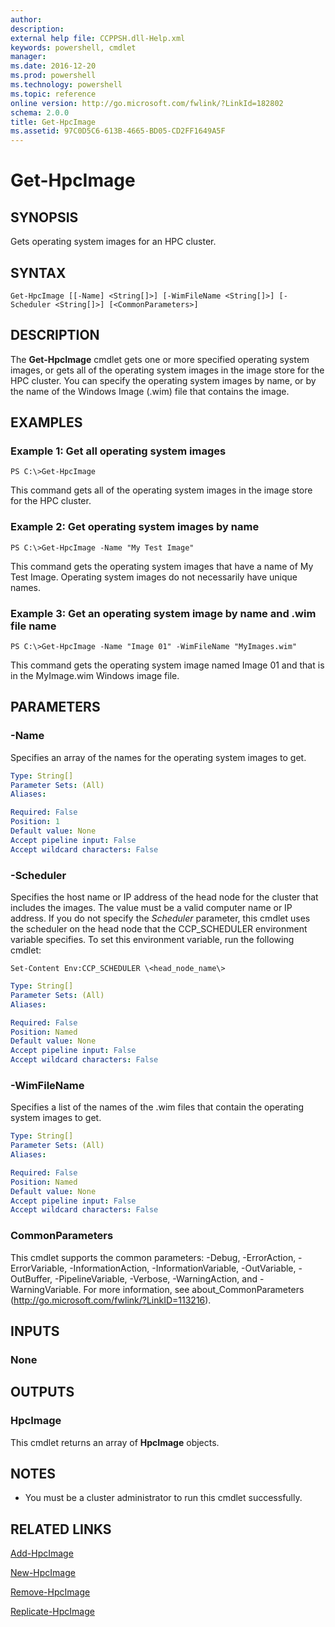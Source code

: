 ```yaml
---
author:
description:
external help file: CCPPSH.dll-Help.xml
keywords: powershell, cmdlet
manager:
ms.date: 2016-12-20
ms.prod: powershell
ms.technology: powershell
ms.topic: reference
online version: http://go.microsoft.com/fwlink/?LinkId=182802
schema: 2.0.0
title: Get-HpcImage
ms.assetid: 97C0D5C6-613B-4665-BD05-CD2FF1649A5F
---
```


# Get-HpcImage

## SYNOPSIS
Gets operating system images for an HPC cluster.

## SYNTAX

```
Get-HpcImage [[-Name] <String[]>] [-WimFileName <String[]>] [-Scheduler <String[]>] [<CommonParameters>]
```

## DESCRIPTION
The **Get-HpcImage** cmdlet gets one or more specified operating system images, or gets all of the operating system images in the image store for the HPC cluster.
You can specify the operating system images by name, or by the name of the Windows Image (.wim) file that contains the image.

## EXAMPLES

### Example 1: Get all operating system images
```
PS C:\>Get-HpcImage
```

This command gets all of the operating system images in the image store for the HPC cluster.

### Example 2: Get operating system images by name
```
PS C:\>Get-HpcImage -Name "My Test Image"
```

This command gets the operating system images that have a name of My Test Image.
Operating system images do not necessarily have unique names.

### Example 3: Get an operating system image by name and .wim file name
```
PS C:\>Get-HpcImage -Name "Image 01" -WimFileName "MyImages.wim"
```

This command gets the operating system image named Image 01 and that is in the MyImage.wim Windows image file.

## PARAMETERS

### -Name
Specifies an array of the names for the operating system images to get.

```yaml
Type: String[]
Parameter Sets: (All)
Aliases:

Required: False
Position: 1
Default value: None
Accept pipeline input: False
Accept wildcard characters: False
```

### -Scheduler
Specifies the host name or IP address of the head node for the cluster that includes the images.
The value must be a valid computer name or IP address.
If you do not specify the *Scheduler* parameter, this cmdlet uses the scheduler on the head node that the CCP_SCHEDULER environment variable specifies.
To set this environment variable, run the following cmdlet:

`Set-Content Env:CCP_SCHEDULER \<head_node_name\>`

```yaml
Type: String[]
Parameter Sets: (All)
Aliases:

Required: False
Position: Named
Default value: None
Accept pipeline input: False
Accept wildcard characters: False
```

### -WimFileName
Specifies a list of the names of the .wim files that contain the operating system images to get.

```yaml
Type: String[]
Parameter Sets: (All)
Aliases:

Required: False
Position: Named
Default value: None
Accept pipeline input: False
Accept wildcard characters: False
```

### CommonParameters
This cmdlet supports the common parameters: -Debug, -ErrorAction, -ErrorVariable, -InformationAction, -InformationVariable, -OutVariable, -OutBuffer, -PipelineVariable, -Verbose, -WarningAction, and -WarningVariable. For more information, see about_CommonParameters (http://go.microsoft.com/fwlink/?LinkID=113216).

## INPUTS

### None

## OUTPUTS

### HpcImage
This cmdlet returns an array of **HpcImage** objects.

## NOTES
* You must be a cluster administrator to run this cmdlet successfully.

## RELATED LINKS

[Add-HpcImage](./Add-HpcImage.md)

[New-HpcImage](./New-HpcImage.md)

[Remove-HpcImage](./Remove-HpcImage.md)

[Replicate-HpcImage](./Replicate-HpcImage.md)
